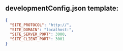 ## developmentConfig.json template:

```json
{
  "SITE_PROTOCOL": "http://",
  "SITE_DOMAIN": "localhost:",
  "SITE_SERVER_PORT": 3000,
  "SITE_CLIENT_PORT": 3001
}
```